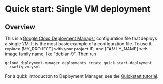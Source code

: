 # Quick start: Single VM deployment

## Overview

This is a [Google Cloud Deployment
Manager](https://cloud.google.com/deployment-manager/quickstart) configuration
file that deploys a single VM. It is the most basic example of a configuration
file. To use it, replace [MY_PROJECT] with your project ID, and [FAMILY_NAME]
with image family name, like "debian-9". Then run

    gcloud deployment-manager deployments create quick-start-deployment
    --config vm.yaml

For a quick introduction to Deployment Manager, see the [Quickstart
tutorial](https://cloud.google.com/deployment-manager/docs/quickstart).
